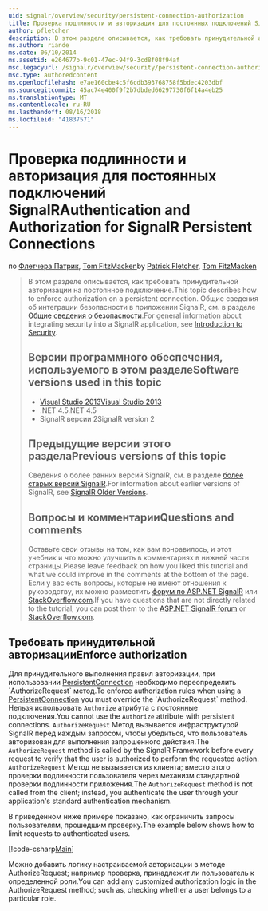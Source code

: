 ```yaml
---
uid: signalr/overview/security/persistent-connection-authorization
title: Проверка подлинности и авторизация для постоянных подключений SignalR | Документация Майкрософт
author: pfletcher
description: В этом разделе описывается, как требовать принудительной авторизации на постоянное подключение. Общие сведения об интеграции безопасности в приложении SignalR...
ms.author: riande
ms.date: 06/10/2014
ms.assetid: e264677b-9c01-47ec-94f9-3cd8f08f94af
msc.legacyurl: /signalr/overview/security/persistent-connection-authorization
msc.type: authoredcontent
ms.openlocfilehash: e7ae160cbe4c5f6cdb393768758f5bdec4203dbf
ms.sourcegitcommit: 45ac74e400f9f2b7dbded66297730f6f14a4eb25
ms.translationtype: MT
ms.contentlocale: ru-RU
ms.lasthandoff: 08/16/2018
ms.locfileid: "41837571"
---
```

<a name="authentication-and-authorization-for-signalr-persistent-connections"></a><span data-ttu-id="6ef52-104">Проверка подлинности и авторизация для постоянных подключений SignalR</span><span class="sxs-lookup"><span data-stu-id="6ef52-104">Authentication and Authorization for SignalR Persistent Connections</span></span>
====================
<span data-ttu-id="6ef52-105">по [Флетчера Патрик](https://github.com/pfletcher), [Tom FitzMacken](https://github.com/tfitzmac)</span><span class="sxs-lookup"><span data-stu-id="6ef52-105">by [Patrick Fletcher](https://github.com/pfletcher), [Tom FitzMacken](https://github.com/tfitzmac)</span></span>

> <span data-ttu-id="6ef52-106">В этом разделе описывается, как требовать принудительной авторизации на постоянное подключение.</span><span class="sxs-lookup"><span data-stu-id="6ef52-106">This topic describes how to enforce authorization on a persistent connection.</span></span> <span data-ttu-id="6ef52-107">Общие сведения об интеграции безопасности в приложении SignalR, см. в разделе [Общие сведения о безопасности](introduction-to-security.md).</span><span class="sxs-lookup"><span data-stu-id="6ef52-107">For general information about integrating security into a SignalR application, see [Introduction to Security](introduction-to-security.md).</span></span> 
> 
> ## <a name="software-versions-used-in-this-topic"></a><span data-ttu-id="6ef52-108">Версии программного обеспечения, используемого в этом разделе</span><span class="sxs-lookup"><span data-stu-id="6ef52-108">Software versions used in this topic</span></span>
> 
> 
> - [<span data-ttu-id="6ef52-109">Visual Studio 2013</span><span class="sxs-lookup"><span data-stu-id="6ef52-109">Visual Studio 2013</span></span>](https://www.microsoft.com/visualstudio/eng/2013-downloads)
> - <span data-ttu-id="6ef52-110">.NET 4.5</span><span class="sxs-lookup"><span data-stu-id="6ef52-110">.NET 4.5</span></span>
> - <span data-ttu-id="6ef52-111">SignalR версии 2</span><span class="sxs-lookup"><span data-stu-id="6ef52-111">SignalR version 2</span></span>
>   
> 
> 
> ## <a name="previous-versions-of-this-topic"></a><span data-ttu-id="6ef52-112">Предыдущие версии этого раздела</span><span class="sxs-lookup"><span data-stu-id="6ef52-112">Previous versions of this topic</span></span>
> 
> <span data-ttu-id="6ef52-113">Сведения о более ранних версий SignalR, см. в разделе [более старых версий SignalR](../older-versions/index.md).</span><span class="sxs-lookup"><span data-stu-id="6ef52-113">For information about earlier versions of SignalR, see [SignalR Older Versions](../older-versions/index.md).</span></span>
> 
> ## <a name="questions-and-comments"></a><span data-ttu-id="6ef52-114">Вопросы и комментарии</span><span class="sxs-lookup"><span data-stu-id="6ef52-114">Questions and comments</span></span>
> 
> <span data-ttu-id="6ef52-115">Оставьте свои отзывы на том, как вам понравилось, и этот учебник и что можно улучшить в комментариях в нижней части страницы.</span><span class="sxs-lookup"><span data-stu-id="6ef52-115">Please leave feedback on how you liked this tutorial and what we could improve in the comments at the bottom of the page.</span></span> <span data-ttu-id="6ef52-116">Если у вас есть вопросы, которые не имеют отношения к руководству, их можно разместить [форум по ASP.NET SignalR](https://forums.asp.net/1254.aspx/1?ASP+NET+SignalR) или [StackOverflow.com](http://stackoverflow.com/).</span><span class="sxs-lookup"><span data-stu-id="6ef52-116">If you have questions that are not directly related to the tutorial, you can post them to the [ASP.NET SignalR forum](https://forums.asp.net/1254.aspx/1?ASP+NET+SignalR) or [StackOverflow.com](http://stackoverflow.com/).</span></span>


## <a name="enforce-authorization"></a><span data-ttu-id="6ef52-117">Требовать принудительной авторизации</span><span class="sxs-lookup"><span data-stu-id="6ef52-117">Enforce authorization</span></span>

<span data-ttu-id="6ef52-118">Для принудительного выполнения правил авторизации, при использовании [PersistentConnection](https://msdn.microsoft.com/library/microsoft.aspnet.signalr.persistentconnection(v=vs.111).aspx) необходимо переопределить `AuthorizeRequest` метод.</span><span class="sxs-lookup"><span data-stu-id="6ef52-118">To enforce authorization rules when using a [PersistentConnection](https://msdn.microsoft.com/library/microsoft.aspnet.signalr.persistentconnection(v=vs.111).aspx) you must override the `AuthorizeRequest` method.</span></span> <span data-ttu-id="6ef52-119">Нельзя использовать `Authorize` атрибута с постоянные подключения.</span><span class="sxs-lookup"><span data-stu-id="6ef52-119">You cannot use the `Authorize` attribute with persistent connections.</span></span> <span data-ttu-id="6ef52-120">`AuthorizeRequest` Метод вызывается инфраструктурой SignalR перед каждым запросом, чтобы убедиться, что пользователь авторизован для выполнения запрошенного действия.</span><span class="sxs-lookup"><span data-stu-id="6ef52-120">The `AuthorizeRequest` method is called by the SignalR Framework before every request to verify that the user is authorized to perform the requested action.</span></span> <span data-ttu-id="6ef52-121">`AuthorizeRequest` Метод не вызывается из клиента; вместо этого проверки подлинности пользователя через механизм стандартной проверки подлинности приложения.</span><span class="sxs-lookup"><span data-stu-id="6ef52-121">The `AuthorizeRequest` method is not called from the client; instead, you authenticate the user through your application's standard authentication mechanism.</span></span>

<span data-ttu-id="6ef52-122">В приведенном ниже примере показано, как ограничить запросы пользователям, прошедшим проверку.</span><span class="sxs-lookup"><span data-stu-id="6ef52-122">The example below shows how to limit requests to authenticated users.</span></span>

[!code-csharp[Main](persistent-connection-authorization/samples/sample1.cs)]

<span data-ttu-id="6ef52-123">Можно добавить логику настраиваемой авторизации в методе AuthorizeRequest; например проверка, принадлежит ли пользователь к определенной роли.</span><span class="sxs-lookup"><span data-stu-id="6ef52-123">You can add any customized authorization logic in the AuthorizeRequest method; such as, checking whether a user belongs to a particular role.</span></span>
